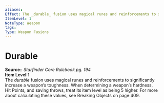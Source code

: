 ```yaml
---
aliases: 
Effect: The _durable_ fusion uses magical runes and reinforcements to significantly increase a weapon’s toughness. When determining a weapon’s hardness, Hit Points, and saving throws, treat its item level as being 5 higher. For more about calculating these values, see Breaking Objects on page 409.
ItemLevel: 1
NoteType: Weapon
tags: 
Type: Weapon Fusions
---
```


# Durable

**Source**:: _Starfinder Core Rulebook pg. 194_  
**Item Level** 1  
The _durable_ fusion uses magical runes and reinforcements to significantly increase a weapon’s toughness. When determining a weapon’s hardness, Hit Points, and saving throws, treat its item level as being 5 higher. For more about calculating these values, see Breaking Objects on page 409.
